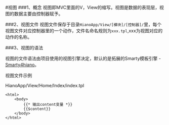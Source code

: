#视图
###1、概念
视图即MVC里面的V，View的缩写。视图是数据的表现层，视图的数据主要由控制器赋予。

###2、视图文件
视图文件保存于目录`HianoApp/View/[模块]/[控制器]/`里，每个视图文件对应控制器里的一个动作，文件名命名规则为`xxx.tpl`,xxx为视图对应的动作的名称。

###3、视图的语法

视图的文件语法由项目使用的视图引擎决定，默认的是拓展的Smarty模板引擎 - [Smarty4hiano](https://github.com/kasonyang/smarty4hiano/)。

视图文件示例

HianoApp/View/Home/Index/index.tpl

    <html>
        <body>
            {{* 输出content变量 *}}
            {{$content}}
        </body>
    </html>



